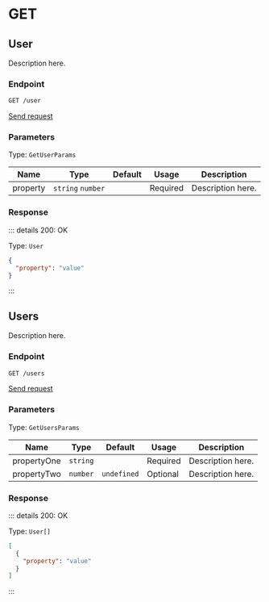 # GET

## User

Description here.

### Endpoint

```sh
GET /user
```

[Send request](https://hopp.sh/r/JBh9Te5UcEqv '/user')

### Parameters

Type: `GetUserParams`

| Name     | Type              | Default | Usage    | Description       |
| -------- | ----------------- | ------- | -------- | ----------------- |
| property | `string` `number` |         | Required | Description here. |

### Response

::: details 200: OK

Type: `User`

```json
{
  "property": "value"
}
```

:::

## Users

Description here.

### Endpoint

```sh
GET /users
```

[Send request](https://hopp.sh/r/Mfa0Arg3zIqz '/users')

### Parameters

Type: `GetUsersParams`

| Name        | Type     | Default     | Usage    | Description       |
| ----------- | -------- | ----------- | -------- | ----------------- |
| propertyOne | `string` |             | Required | Description here. |
| propertyTwo | `number` | `undefined` | Optional | Description here. |

### Response

::: details 200: OK

Type: `User[]`

```json
[
  {
    "property": "value"
  }
]
```

:::
